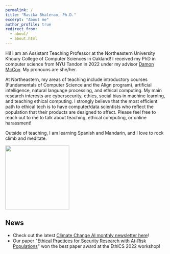```yaml
---
permalink: /
title: "Rasika Bhalerao, Ph.D."
excerpt: "About me"
author_profile: true
redirect_from: 
  - about/
  - about.html
---
```



Hi! I am an Assistant Teaching Professor at the Northeastern University Khoury College of Computer Sciences in Oakland! I received my PhD in computer science from NYU Tandon in 2022 under my advisor [Damon McCoy](http://damonmccoy.com). 
My pronouns are she/her.

At Northeastern, my areas of teaching include introductory courses (Fundamentals of Computer Science and the Align program), artificial intelligence, natural language processing, and ethical computing.
My main research interests are cybersecurity, ethics, social bias in machine learning, and teaching ethical computing. 
I strongly believe that the most efficient path to ethical tech is to have computer/data scientists who reflect the population that their products are designed to affect. 
Please feel free to reach out to me to talk about teaching, ethical computing, or online harassment! 

Outside of teaching, I am learning Spanish and Mandarin, and I love to rock climb and meditate.

<img src="/images/Bhalerao2021.jpeg" width="200">

## News

- Check out the latest [Climate Change AI monthly newsletter here](https://www.climatechange.ai/newsletter)!
- Our paper "[Ethical Practices for Security Research with At-Risk Populations](https://elissaredmiles.com/research/ethics_2022.pdf)" won the best paper award at the EthiCS 2022 workshop!
